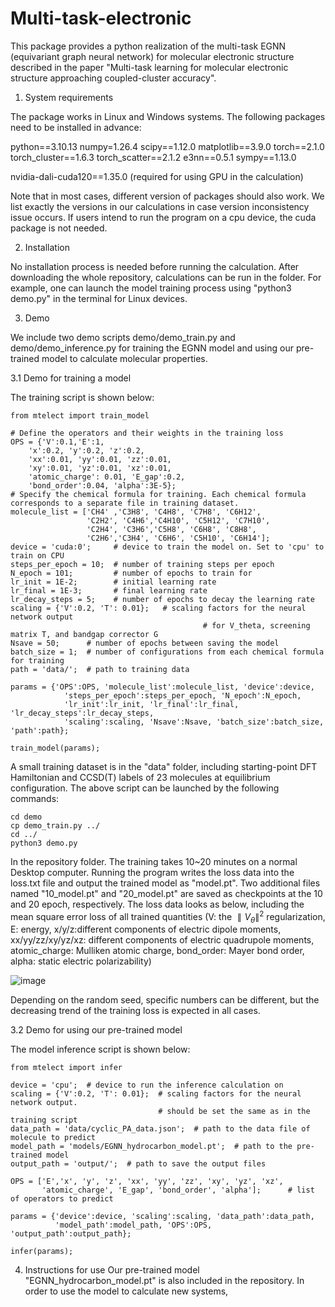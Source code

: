 # Multi-task-electronic
This package provides a python realization of the multi-task EGNN (equivariant graph neural network) for molecular electronic structure described in the paper "Multi-task learning for molecular electronic structure approaching coupled-cluster accuracy".

1. System requirements

The package works in Linux and Windows systems. The following packages need to be installed in advance:

python==3.10.13
numpy=1.26.4
scipy==1.12.0
matplotlib==3.9.0
torch==2.1.0
torch_cluster==1.6.3
torch_scatter==2.1.2
e3nn==0.5.1
sympy==1.13.0

nvidia-dali-cuda120==1.35.0  (required for using GPU in the calculation)

Note that in most cases, different version of packages should also work. We list exactly the versions in our calculations in case version inconsistency issue occurs. If users intend to run the program on a cpu device, the cuda package is not needed.

2. Installation

No installation process is needed before running the calculation. After downloading the whole repository, calculations can be run in the folder. 
For example, one can launch the model training process using "python3 demo.py" in the terminal for Linux devices. 

3. Demo

We include two demo scripts demo/demo_train.py and demo/demo_inference.py for training the EGNN model and using our pre-trained model to calculate molecular properties. 

3.1 Demo for training a model

The training script is shown below:
```
from mtelect import train_model

# Define the operators and their weights in the training loss
OPS = {'V':0.1,'E':1,
    'x':0.2, 'y':0.2, 'z':0.2,
    'xx':0.01, 'yy':0.01, 'zz':0.01,
    'xy':0.01, 'yz':0.01, 'xz':0.01,
    'atomic_charge': 0.01, 'E_gap':0.2,
    'bond_order':0.04, 'alpha':3E-5};
# Specify the chemical formula for training. Each chemical formula corresponds to a separate file in training dataset.
molecule_list = ['CH4' ,'C3H8', 'C4H8', 'C7H8', 'C6H12',
                 'C2H2', 'C4H6','C4H10', 'C5H12', 'C7H10',
                 'C2H4', 'C3H6','C5H8', 'C6H8', 'C8H8',
                 'C2H6','C3H4', 'C6H6', 'C5H10', 'C6H14'];
device = 'cuda:0';     # device to train the model on. Set to 'cpu' to train on CPU
steps_per_epoch = 10;  # number of training steps per epoch
N_epoch = 101;         # number of epochs to train for
lr_init = 1E-2;        # initial learning rate
lr_final = 1E-3;       # final learning rate
lr_decay_steps = 5;    # number of epochs to decay the learning rate  
scaling = {'V':0.2, 'T': 0.01};   # scaling factors for the neural network output
                                           # for V_theta, screening matrix T, and bandgap corrector G
Nsave = 50;      # number of epochs between saving the model
batch_size = 1;  # number of configurations from each chemical formula for training
path = 'data/';  # path to training data

params = {'OPS':OPS, 'molecule_list':molecule_list, 'device':device,
            'steps_per_epoch':steps_per_epoch, 'N_epoch':N_epoch,
            'lr_init':lr_init, 'lr_final':lr_final, 'lr_decay_steps':lr_decay_steps,
            'scaling':scaling, 'Nsave':Nsave, 'batch_size':batch_size, 'path':path};

train_model(params);
```
A small training dataset is in the "data" folder, including starting-point DFT Hamiltonian and CCSD(T) labels of 23 molecules at equilibrium configuration. The above script can be launched by the following commands:
```
cd demo
cp demo_train.py ../
cd ../
python3 demo.py
```
In the repository folder. The training takes 10~20 minutes on a normal Desktop computer. Running the program writes the loss data into the loss.txt file and output the trained model as "model.pt". Two additional files named "10_model.pt" and "20_model.pt" are saved as checkpoints at the 10 and 20 epoch, respectively. The loss data looks as below, including the mean square error loss of all trained quantities (V: the $\parallel V_\theta\parallel^2$ regularization, E: energy, x/y/z:different components of electric dipole moments, xx/yy/zz/xy/yz/xz: different components of electric quadrupole moments, atomic_charge: Mulliken atomic charge, bond_order: Mayer bond order, alpha: static electric polarizability)

![image](https://github.com/user-attachments/assets/5570cdf5-5e0e-4249-9e1e-78ec303cca98)

Depending on the random seed, specific numbers can be different, but the decreasing trend of the training loss is expected in all cases.

3.2 Demo for using our pre-trained model 

The model inference script is shown below:

```
from mtelect import infer

device = 'cpu';  # device to run the inference calculation on
scaling = {'V':0.2, 'T': 0.01};  # scaling factors for the neural network output. 
                                 # should be set the same as in the training script
data_path = 'data/cyclic_PA_data.json';  # path to the data file of molecule to predict
model_path = 'models/EGNN_hydrocarbon_model.pt';  # path to the pre-trained model
output_path = 'output/';  # path to save the output files

OPS = ['E','x', 'y', 'z', 'xx', 'yy', 'zz', 'xy', 'yz', 'xz',
       'atomic_charge', 'E_gap', 'bond_order', 'alpha'];      # list of operators to predict

params = {'device':device, 'scaling':scaling, 'data_path':data_path,
          'model_path':model_path, 'OPS':OPS, 'output_path':output_path};

infer(params);
```

4. Instructions for use
Our pre-trained model "EGNN_hydrocarbon_model.pt" is also included in the repository. In order to use the model to calculate new systems, 
